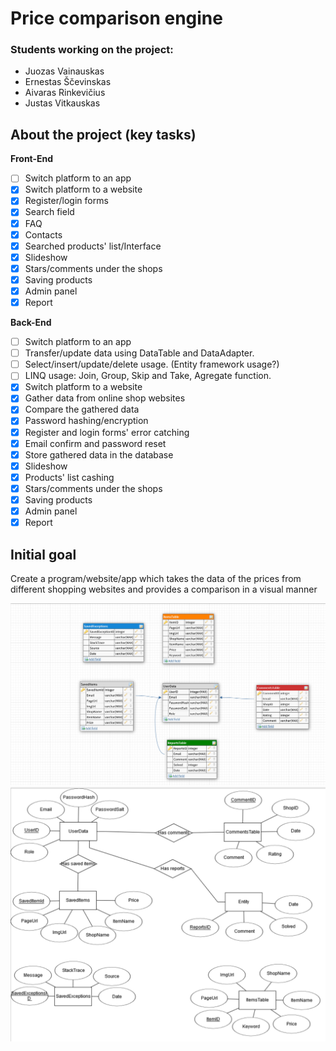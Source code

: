 # Price comparison engine
### Students working on the project: 
- Juozas Vainauskas
- Ernestas Ščevinskas
- Aivaras Rinkevičius
- Justas Vitkauskas
## About the project (key tasks)
**Front-End**
- [ ] Switch platform to an app
- [x] Switch platform to a website
- [x] Register/login forms
- [x] Search field
- [x] FAQ
- [x] Contacts
- [x] Searched products' list/Interface
- [x] Slideshow
- [x] Stars/comments under the shops
- [x] Saving products
- [x] Admin panel
- [x] Report

**Back-End**
- [ ] Switch platform to an app
- [ ] Transfer/update data using DataTable and DataAdapter.
- [ ] Select/insert/update/delete usage. (Entity framework usage?)
- [ ] LINQ usage: Join, Group, Skip and Take, Agregate function.
- [x] Switch platform to a website
- [x] Gather data from online shop websites
- [x] Compare the gathered data
- [x] Password hashing/encryption
- [x] Register and login forms' error catching
- [x] Email confirm and password reset
- [x] Store gathered data in the database
- [x] Slideshow
- [x] Products' list cashing
- [x] Stars/comments under the shops
- [x] Saving products
- [x] Admin panel
- [x] Report

## Initial goal
Create a program/website/app which takes the data of the prices from different shopping websites and provides a comparison in a visual manner

 ![Relational diagram](schemaOriginali.PNG)
 ![ER diagram](erDiagrama.PNG)
